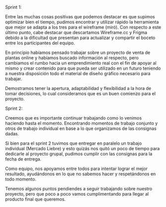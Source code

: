 Sprint 1:

Entre las muchas cosas positivas que podemos destacar es que supimos optimizar bien el tiempo, pudimos encontrar y utilizar rápido la herramienta que mejor se adapta a los tres para el wireframe (miró). Con respecto a este último punto, cabe destacar que descartamos Wireframe.cc y Frigma debido a la dificultad que presentan para actualizar y compartir el boceto entre los participantes del equipo.

En principio habíamos pensado trabajar sobre un proyecto de venta de plantas online y habíamos buscado información al respecto, pero cambiamos el rumbo hacia un emprendimiento real con el fin de apoyar al mismo y crear contenido para que pueda ser utilizado en un futuro teniendo a nuestra disposición todo el material de diseño gràfico necesario para trabajar.

Demostramos tener la apertura, adaptabilidad y flexibilidad a la hora de tomar decisiones, lo cual consideramos que es un buen comienzo para el proyecto.

Sprint 2:

Creemos que es importante continuar trabajando como lo venimos haciendo hasta el momento. Encontrando momentos de trabajo conjunto y otros de trabajo individual en base a lo que organizamos de las consignas dadas.

Si bien para el sprint 2 tuvimos que entregar en paralelo un trabajo individual (Mercado Liebre) y esto quizás nos quitó un poco de tiempo para dedicarle al proyecto grupal, pudimos cumplir con las consignas para la fecha de entrega.

Como equipo, nos apoyamos entre todos para intentar lograr el mejor resultado, ayudándonos en lo que no sabemos hacer y respetándonos en todo momento.

Tenemos algunos puntos pendiendes a seguir trabajando sobre nuestro proyecto, pero que poco a poco vamos cumplimentando para llegar al producto final que queremos.
